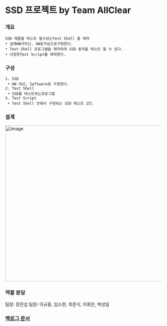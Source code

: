 # SSD 프로젝트 by Team AllClear
### 개요
```
SSD 제품을 테스트 할수있는Test Shell 을 제작
• 실제HW가아닌, SW로가상으로구현한다.
• Test Shell 프로그램을 제작하여 SSD 동작을 테스트 할 수 있다.
• 다양한Test Script를 제작한다.
```
### 구성
```
1. SSD
 • HW 대신, Software로 구현한다.
2. Test Shell
 • SSD를 테스트하는프로그램
3. Test Script
 • Test Shell 안에서 구현되는 SSD 테스트 코드
```
### 설계
<img width="800" height="500" alt="image" src="https://github.com/user-attachments/assets/7bac7b22-56cd-402e-a3f5-5ef6d7325e10" />

### 역할 분담
팀장: 장진섭
팀원: 이규홍, 임소현, 최준식, 이휘은, 박성일

### [백로그 문서](backlog.md)
